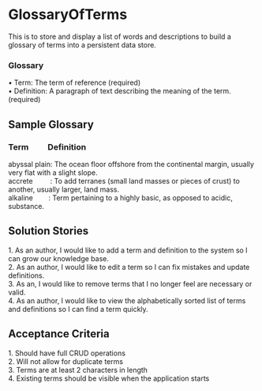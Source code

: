 # GlossaryOfTerms
This is to store and display a list of words and descriptions to build a glossary of terms into a persistent data store.

<h3>Glossary</h3>
•	Term: The term of reference (required)<br/>
•	Definition: A paragraph of text describing the meaning of the term. (required)<br/>

<h2>Sample Glossary</h2>

<h3>Term&nbsp;&nbsp;&nbsp;&nbsp;&nbsp;&nbsp;&nbsp;&nbsp;&nbsp;&nbsp;Definition</h3>
abyssal plain: The ocean floor offshore from the continental margin, usually very flat with a slight slope.<br/>
accrete &nbsp;&nbsp;&nbsp;&nbsp;&nbsp;&nbsp;&nbsp;&nbsp;:&nbsp;To add terranes (small land masses or pieces of crust) to another, usually larger, land mass.<br/>
alkaline &nbsp;&nbsp;&nbsp;&nbsp;&nbsp;&nbsp;&nbsp;: Term pertaining to a highly basic, as opposed to acidic, substance.<br/>

<h2>Solution Stories</h2>
1.	As an author, I would like to add a term and definition to the system so I can grow our knowledge base.<br/>
2.	As an author, I would like to edit a term so I can fix mistakes and update definitions.<br/>
3.	As an, I would like to remove terms that I no longer feel are necessary or valid.<br/>
4.	As an author, I would like to view the alphabetically sorted list of terms and definitions so I can find a term quickly.<br/>

<h2>Acceptance Criteria</h2>
1.	Should have full CRUD operations<br/>
2.	Will not allow for duplicate terms<br/>
3.	Terms are at least 2 characters in length<br/>
4.	Existing terms should be visible when the application starts<br/>
